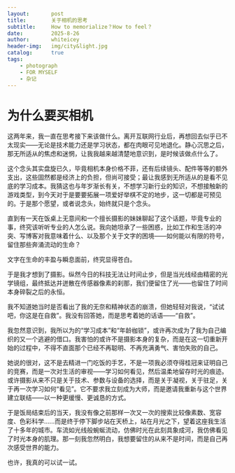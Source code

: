 ```yaml
---
layout:       post
title:        关于相机的思考
subtitle:     How to memorialize？How to feel？
date:         2025-8-26
author:       whiteicey
header-img:   img/city&light.jpg
catalog:      true
tags:
    - photograph
    - FOR MYSELF
    - 杂记
---
```


# 为什么要买相机

这两年来，我一直在思考接下来该做什么。离开互联网行业后，再想回去似乎已不太现实——无论是技术能力还是学习状态，都在肉眼可见地退化。静心沉思之后，那无所适从的焦虑和迷惘，让我我越来越清楚地意识到，是时候该做点什么了。

这个念头其实盘旋已久，毕竟相机本身价格不菲，还有后续镜头、配件等等的额外支出，这些固然都是经济上的负担，但尚可接受；最让我感到无所适从的是看不见底的学习成本。我猜这也与年岁渐长有关，不想学习新行业的知识，不想接触新的游戏类型，到今天对于是要要拓展一项爱好举棋不定的地步，这一切都是可预见的。于是那个愿望，或者说念头，始终就只是个念头。

直到有一天在饭桌上无意间和一个擅长摄影的妹妹聊起了这个话题，毕竟专业的事，终究该听听专业的人怎么说。我向她坦承了一些困惑，比如工作和生活的冲突、写博客对我意味着什么、以及那个关于文字的困境——如何能以有限的符号，留住那些奔涌流动的生命？

文字在生命的丰盈与瞬息面前，终究显得苍白。

于是我才想到了摄影。纵然今日的科技无法让时间止步，但是当光线经由精密的光学镜组，最终抵达并迸散在传感器像素的刹那，我们便留住了光——也留住了时间本身碎裂之后的永恒。

我不知道她当时是否看出了我的无奈和精神状态的崩溃，但她轻轻对我说，“试试吧，你这是在自救”。我没有回答她，而是思考着她的话语——“自救”。

我忽然意识到，我所以为的“学习成本”和“年龄枷锁”，或许再次成为了我为自己编织的又一个逃避的借口。我害怕的或许不是摄影本身的复杂，而是在这一切重新开始的过程中，不得不直面那个已经不再聪明、不再充满勇气、害怕失败的自己。

她说的很对，这不是去精进一门吃饭的手艺，不是一项我必须夺得桂冠来证明自己的竞赛，而是一次对生活的审视——学习如何看见，然后温柔地留存时光的痕迹。或许摄影从来不只是关于技术、参数与设备的选择，而是关于凝视，关于驻足，关于再一次学习如何“看见”。它不要求我立刻成为大师，而是邀请我重新与这个世界建立联结——以一种更缓慢、更诚恳的方式。

于是饭局结束后的当天，我没有像之前那样一次又一次的搜索比较像素数、宽容度、色彩科学......而是终于停下脚步站在天桥上，站在月光之下，望着这座我生活了十多年的城市。车流如光线般蜿蜒流动，仿佛时光在此刻具象成河，我仿佛看见了时光本身的肌理。那一刻我忽然明白，我想要留住的从来不是时间，而是自己再次感受世界的能力。

也许，我真的可以试一试。

# 